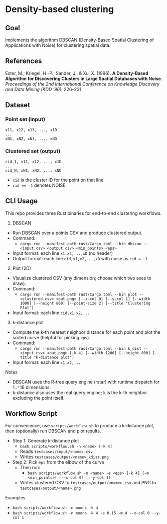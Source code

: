 # Density-based clustering

## Goal

Implements the algorithm DBSCAN (Density-Based Spatial Clustering of Applications with Noise) for clustering spatial
data.

## References

Ester, M., Kriegel, H.-P., Sander, J., & Xu, X. (1996). **A Density-Based Algorithm for Discovering Clusters in Large
Spatial Databases with Noise**. *Proceedings of the 2nd International Conference on Knowledge Discovery and Data
Mining (KDD '96)*, 226–231.

## Dataset

### Point set (input)

```
x11, x12, x13, ..., x1D
...
xN1, xN2, xN3, ..., xND
```

### Clustered set (output)

```
cid_1, x11, x12, ..., x1D
...
cid_N, xN1, xN2, ..., xND
```

- `cid` is the cluster ID for the point on that line.
- `cid == -1` denotes NOISE.

## CLI Usage

This repo provides three Rust binaries for end-to-end clustering workflows.

1) DBSCAN
- Run DBSCAN over a points CSV and produce clustered output.
- Command:
  - `cargo run --manifest-path rust/Cargo.toml --bin dbscan -- <input.csv> <output.csv> <min_points> <eps>`
- Input format: each line `x1,x2,...,xD` (no header)
- Output format: each line `cid,x1,x2,...,xD` with noise as `cid = -1`

2) Plot (2D)
- Visualize clustered CSV (any dimension; choose which two axes to draw).
- Command:
  - `cargo run --manifest-path rust/Cargo.toml --bin plot -- <clustered.csv> <out.png> [--x-col 0] [--y-col 1] [--width 1000] [--height 800] [--point-size 2] [--title "Clustering Plot"]`
- Input format: each line `cid,x1,x2,...`

3) k-distance plot
- Compute the k-th nearest neighbor distance for each point and plot the sorted curve (helpful for picking `eps`).
- Command:
  - `cargo run --manifest-path rust/Cargo.toml --bin k_dist -- <input.csv> <out.png> [-k 4] [--width 1200] [--height 800] [--title "k-distance plot"]`
- Input format: each line `x1,x2,...`

Notes
- DBSCAN uses the R-tree query engine (rstar) with runtime dispatch for 1..=16 dimensions.
- k-distance also uses the real query engine; `k` is the k-th neighbor excluding the point itself.

## Workflow Script

For convenience, use `scripts/workflow.sh` to produce a k-distance plot, then (optionally) run DBSCAN and plot results.

- Step 1: Generate k-distance plot
  - `bash scripts/workflow.sh -n <name> [-k 4]`
  - Reads `testcases/input/<name>.csv`
  - Writes `testcases/output/<name>_kdist.png`
- Step 2: Pick `eps` from the elbow of the curve
  - Then run:
    - `bash scripts/workflow.sh -n <name> -e <eps> [-k 4] [-m <min_points>] [--x-col 0] [--y-col 1]`
  - Writes clustered CSV to `testcases/output/<name>.csv` and PNG to `testcases/output/<name>.png`

Examples
- `bash scripts/workflow.sh -n moons -k 4`
- `bash scripts/workflow.sh -n moons -k 4 -e 0.15 -m 4 --x-col 0 --y-col 1`
